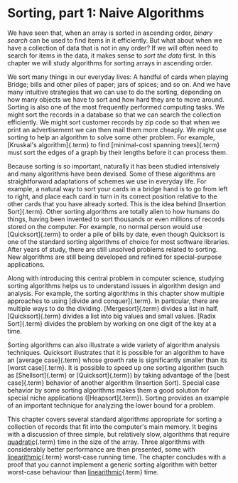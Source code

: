 
# Sorting, part 1: Naive Algorithms

We have seen that, when an array is sorted in ascending order, *binary
search* can be used to find items in it efficiently. But what about when
we have a collection of data that is not in any order? If we will often
need to search for items in the data, it makes sense to *sort the data*
first. In this chapter we will study algorithms for sorting arrays in
ascending order.

We sort many things in our everyday lives: A handful of cards when
playing Bridge; bills and other piles of paper; jars of spices; and so
on. And we have many intuitive strategies that we can use to do the
sorting, depending on how many objects we have to sort and how hard they
are to move around. Sorting is also one of the most frequently performed
computing tasks. We might sort the records in a database so that we can
search the collection efficiently. We might sort customer records by zip
code so that when we print an advertisement we can then mail them more
cheaply. We might use sorting to help an algorithm to solve some other
problem. For example, [Kruskal's algorithm]{.term} to find
[minimal-cost spanning trees]{.term}
must sort the edges of a graph by their lengths before it
can process them.

Because sorting is so important, naturally it has been studied
intensively and many algorithms have been devised. Some of these
algorithms are straightforward adaptations of schemes we use in everyday
life. For example, a natural way to sort your cards in a bridge hand is
to go from left to right, and place each card in turn in its correct
position relative to the other cards that you have already sorted. This
is the idea behind [Insertion Sort]{.term}.
Other sorting algorithms are totally alien to how humans do
things, having been invented to sort thousands or even millions of
records stored on the computer. For example, no normal person would use
[Quicksort]{.term} to order a pile of bills by date,
even though Quicksort is one of the standard
sorting algorithms of choice for most software libraries. After years of
study, there are still unsolved problems related to sorting. New
algorithms are still being developed and refined for special-purpose
applications.

Along with introducing this central problem in computer science,
studying sorting algorithms helps us to understand issues in algorithm
design and analysis. For example, the sorting algorithms in this chapter
show multiple approaches to using [divide and conquer]{.term}.
In particular, there are multiple ways to do the dividing.
[Mergesort]{.term} divides a list in half.
[Quicksort]{.term} divides a list into big values and small values.
[Radix Sort]{.term} divides the problem by working on one digit of the key at a time.

Sorting algorithms can also illustrate a wide variety of algorithm
analysis techniques. Quicksort illustrates that it is possible for an
algorithm to have an [average case]{.term} whose
growth rate is significantly smaller than its
[worst case]{.term}. It is possible to speed up
one sorting algorithm (such as [Shellsort]{.term} or [Quicksort]{.term})
by taking advantage of the [best case]{.term} behavior of another algorithm (Insertion Sort).
Special case behavior by some sorting algorithms makes them a good solution for
special niche applications ([Heapsort]{.term}).
Sorting provides an example of an important technique for analyzing the
lower bound for a problem.

This chapter covers several standard algorithms appropriate for sorting
a collection of records that fit into the computer's main memory. It
begins with a discussion of three simple, but relatively slow,
algorithms that require [quadratic](#quadratic-growth-rate){.term}
time in the size of the array.
Three algorithms with considerably better
performance are then presented, some with
[linearithmic](#linearithmic-growth-rate){.term} worst-case running time.
The chapter concludes with a proof that you cannot implement a generic sorting
algorithm with better worst-case behaviour than
[linearithmic](#linearithmic-growth-rate){.term} time.

